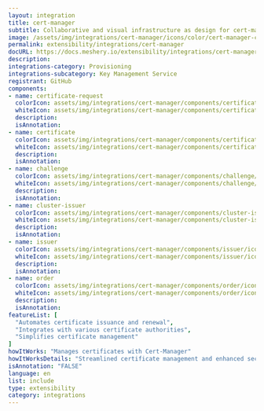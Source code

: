 ```yaml
---
layout: integration
title: cert-manager
subtitle: Collaborative and visual infrastructure as design for cert-manager
image: /assets/img/integrations/cert-manager/icons/color/cert-manager-color.svg
permalink: extensibility/integrations/cert-manager
docURL: https://docs.meshery.io/extensibility/integrations/cert-manager
description: 
integrations-category: Provisioning
integrations-subcategory: Key Management Service
registrant: GitHub
components: 
- name: certificate-request
  colorIcon: assets/img/integrations/cert-manager/components/certificate-request/icons/color/certificate-request-color.svg
  whiteIcon: assets/img/integrations/cert-manager/components/certificate-request/icons/white/certificate-request-white.svg
  description: 
  isAnnotation: 
- name: certificate
  colorIcon: assets/img/integrations/cert-manager/components/certificate/icons/color/certificate-color.svg
  whiteIcon: assets/img/integrations/cert-manager/components/certificate/icons/white/certificate-white.svg
  description: 
  isAnnotation: 
- name: challenge
  colorIcon: assets/img/integrations/cert-manager/components/challenge/icons/color/challenge-color.svg
  whiteIcon: assets/img/integrations/cert-manager/components/challenge/icons/white/challenge-white.svg
  description: 
  isAnnotation: 
- name: cluster-issuer
  colorIcon: assets/img/integrations/cert-manager/components/cluster-issuer/icons/color/cluster-issuer-color.svg
  whiteIcon: assets/img/integrations/cert-manager/components/cluster-issuer/icons/white/cluster-issuer-white.svg
  description: 
  isAnnotation: 
- name: issuer
  colorIcon: assets/img/integrations/cert-manager/components/issuer/icons/color/issuer-color.svg
  whiteIcon: assets/img/integrations/cert-manager/components/issuer/icons/white/issuer-white.svg
  description: 
  isAnnotation: 
- name: order
  colorIcon: assets/img/integrations/cert-manager/components/order/icons/color/order-color.svg
  whiteIcon: assets/img/integrations/cert-manager/components/order/icons/white/order-white.svg
  description: 
  isAnnotation: 
featureList: [
  "Automates certificate issuance and renewal",
  "Integrates with various certificate authorities",
  "Simplifies certificate management"
]
howItWorks: "Manages certificates with Cert-Manager"
howItWorksDetails: "Streamlined certificate management and enhanced security in Kubernetes"
isAnnotation: "FALSE"
language: en
list: include
type: extensibility
category: integrations
---
```

